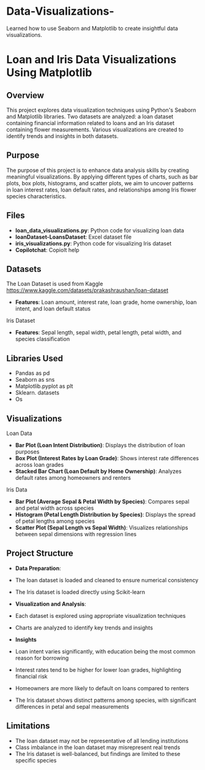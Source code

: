 # Data-Visualizations-
Learned how to use Seaborn and Matplotlib to create insightful data visualizations.

# Loan and Iris Data Visualizations Using Matplotlib

## Overview
This project explores data visualization techniques using Python's Seaborn and Matplotlib libraries. Two datasets are analyzed: a loan dataset containing financial information related to loans and an Iris dataset containing flower measurements. Various visualizations are created to identify trends and insights in both datasets.

## Purpose
The purpose of this project is to enhance data analysis skills by creating meaningful visualizations. By applying different types of charts, such as bar plots, box plots, histograms, and scatter plots, we aim to uncover patterns in loan interest rates, loan default rates, and relationships among Iris flower species characteristics.

## Files
- **loan_data_visualizations.py**: Python code for visualizing loan data
- **loanDataset-LoansDataset**: Excel dataset file 
- **iris_visualizations.py**: Python code for visualizing Iris dataset
- **Copilotchat**: Copiolt help

## Datasets
The Loan Dataset is used from Kaggle 
https://www.kaggle.com/datasets/prakashraushan/loan-dataset
- **Features**: Loan amount, interest rate, loan grade, home ownership, loan intent, and loan default status

Iris Dataset
- **Features**: Sepal length, sepal width, petal length, petal width, and species classification


## Libraries Used
- Pandas as pd
- Seaborn as sns
- Matplotlib.pyplot as plt
- Sklearn. datasets 
- Os 

## Visualizations
Loan Data
- **Bar Plot (Loan Intent Distribution)**: Displays the distribution of loan purposes
- **Box Plot (Interest Rates by Loan Grade)**: Shows interest rate differences across loan grades
- **Stacked Bar Chart (Loan Default by Home Ownership)**: Analyzes default rates among homeowners and renters

Iris Data
- **Bar Plot (Average Sepal & Petal Width by Species)**: Compares sepal and petal width across species
- **Histogram (Petal Length Distribution by Species)**: Displays the spread of petal lengths among species
- **Scatter Plot (Sepal Length vs Sepal Width)**: Visualizes relationships between sepal dimensions with regression lines

## Project Structure
- **Data Preparation**:
- The loan dataset is loaded and cleaned to ensure numerical consistency
- The Iris dataset is loaded directly using Scikit-learn

- **Visualization and Analysis**:
- Each dataset is explored using appropriate visualization techniques
- Charts are analyzed to identify key trends and insights

- **Insights**
- Loan intent varies significantly, with education being the most common reason for borrowing
- Interest rates tend to be higher for lower loan grades, highlighting financial risk
- Homeowners are more likely to default on loans compared to renters
- The Iris dataset shows distinct patterns among species, with significant differences in petal and sepal measurements

## Limitations
- The loan dataset may not be representative of all lending institutions
- Class imbalance in the loan dataset may misrepresent real trends
- The Iris dataset is well-balanced, but findings are limited to these specific species
